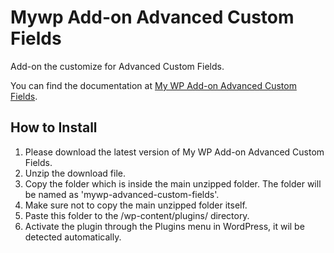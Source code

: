 # Mywp Add-on Advanced Custom Fields

Add-on the customize for Advanced Custom Fields.

You can find the documentation at
[My WP Add-on Advanced Custom Fields](https://mywpcustomize.com/add_ons/add-on-acf/).

## How to Install
1. Please download the latest version of My WP Add-on Advanced Custom Fields.
2. Unzip the download file.
3. Copy the folder which is inside the main unzipped folder. The folder will be named as 'mywp-advanced-custom-fields'.
4. Make sure not to copy the main unzipped folder itself.
5. Paste this folder to the /wp-content/plugins/ directory.
6. Activate the plugin through the Plugins menu in WordPress, it wil be detected automatically.
